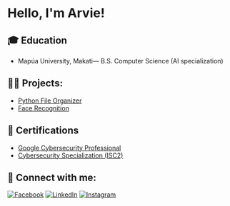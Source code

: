 <h1>Hello, I'm Arvie! </h1>


<h2>🎓 Education </h2>

- Mapúa University, Makati— B.S. Computer Science (AI specialization)


<h2>👨‍💻 Projects:</h2>

  - [Python File Organizer](https://github.com/avy234/PythonFileOrganizer)
  - [Face Recognition](https://github.com/avy234/FaceRecognition)



<h2>📝 Certifications </h2>

- [Google Cybersecurity Professional](https://coursera.org/share/0373cf65654b9e6f1ed8c32fde239380)
- [Cybersecurity Specialization (ISC2)](https://coursera.org/share/b7400169bf2b2ababc2cb5807eb47ad3)



## 🤳 Connect with me:

[![Facebook](https://img.shields.io/badge/Facebook-1877F2?style=for-the-badge&logo=facebook&logoColor=white)](https://www.facebook.com/alexis.manuel.325161/)
[![LinkedIn](https://img.shields.io/badge/LinkedIn-0A66C2?style=for-the-badge&logo=linkedin&logoColor=white)](https://www.linkedin.com/in/arvie-alexis-manuel-329535343)
[![Instagram](https://img.shields.io/badge/Instagram-E4405F?style=for-the-badge&logo=instagram&logoColor=white)](https://www.instagram.com/arviemanuel_/)


<!--
**avy234/avy234** is a ✨ _special_ ✨ repository because its `README.md` (this file) appears on your GitHub profile.

Here are some ideas to get you started:

- 🔭 I’m currently working on ...
- 🌱 I’m currently learning ...
- 👯 I’m looking to collaborate on ...
- 🤔 I’m looking for help with ...
- 💬 Ask me about ...
- 📫 How to reach me: ...
- 😄 Pronouns: ...
- ⚡ Fun fact: ...
-->
